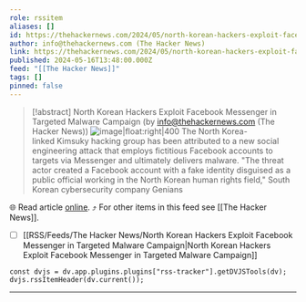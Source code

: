 ```yaml
---
role: rssitem
aliases: []
id: https://thehackernews.com/2024/05/north-korean-hackers-exploit-facebook.html
author: info@thehackernews.com (The Hacker News)
link: https://thehackernews.com/2024/05/north-korean-hackers-exploit-facebook.html
published: 2024-05-16T13:48:00.000Z
feed: "[[The Hacker News]]"
tags: []
pinned: false
---
```


> [!abstract] North Korean Hackers Exploit Facebook Messenger in Targeted Malware Campaign (by info@thehackernews.com (The Hacker News))
> ![image|float:right|400](https://blogger.googleusercontent.com/img/b/R29vZ2xl/AVvXsEi0CgQjTGmGSfRS1sg_daBIAU-YSbp-JtU2wJUNbsvH_Z7lMjjdGBl1RMbetEr4oFfmuHwcDQFYa6CtTZYbI3UzTjzIs6sqIbAEBIH9VqH1hUdZz9OFPtEpUGXAzEw-6Njmcbngrrx3SoZN5DFEC3txh9Q9GTUkI123G9pXWKuBp7O7DwhMqnuGdf37Mqhm/s1600/hack.png) The North Korea-linked Kimsuky hacking group has been attributed to a new social engineering attack that employs fictitious Facebook accounts to targets via Messenger and ultimately delivers malware. "The threat actor created a Facebook account with a fake identity disguised as a public official working in the North Korean human rights field," South Korean cybersecurity company Genians

🌐 Read article [online](https://thehackernews.com/2024/05/north-korean-hackers-exploit-facebook.html). ⤴ For other items in this feed see [[The Hacker News]].

- [ ] [[RSS/Feeds/The Hacker News/North Korean Hackers Exploit Facebook Messenger in Targeted Malware Campaign|North Korean Hackers Exploit Facebook Messenger in Targeted Malware Campaign]]

~~~dataviewjs
const dvjs = dv.app.plugins.plugins["rss-tracker"].getDVJSTools(dv);
dvjs.rssItemHeader(dv.current());
~~~

- - -

